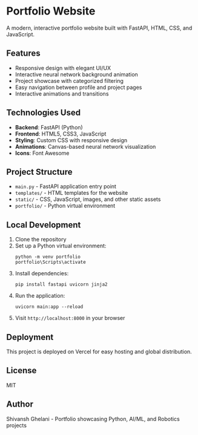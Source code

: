 # Portfolio Website

A modern, interactive portfolio website built with FastAPI, HTML, CSS, and JavaScript.

## Features

- Responsive design with elegant UI/UX
- Interactive neural network background animation
- Project showcase with categorized filtering
- Easy navigation between profile and project pages
- Interactive animations and transitions

## Technologies Used

- **Backend**: FastAPI (Python)
- **Frontend**: HTML5, CSS3, JavaScript
- **Styling**: Custom CSS with responsive design
- **Animations**: Canvas-based neural network visualization
- **Icons**: Font Awesome

## Project Structure

- `main.py` - FastAPI application entry point
- `templates/` - HTML templates for the website
- `static/` - CSS, JavaScript, images, and other static assets
- `portfolio/` - Python virtual environment

## Local Development

1. Clone the repository
2. Set up a Python virtual environment:
   ```
   python -m venv portfolio
   portfolio\Scripts\activate
   ```
3. Install dependencies:
   ```
   pip install fastapi uvicorn jinja2
   ```
4. Run the application:
   ```
   uvicorn main:app --reload
   ```
5. Visit `http://localhost:8000` in your browser

## Deployment

This project is deployed on Vercel for easy hosting and global distribution.

## License

MIT

## Author

Shivansh Ghelani - Portfolio showcasing Python, AI/ML, and Robotics projects
